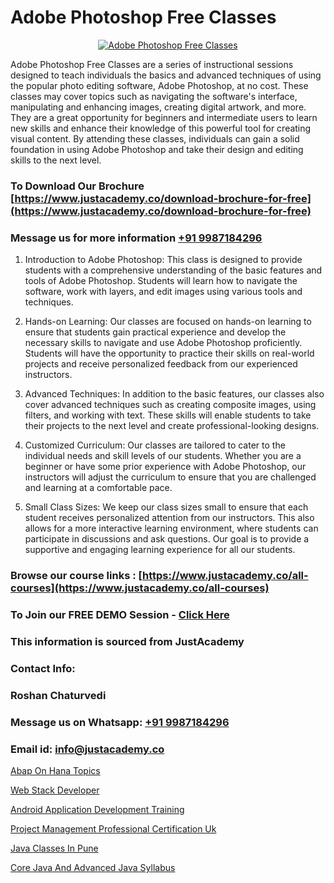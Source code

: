 # Adobe Photoshop Free Classes

<p align="center">
  <a href="https://justacademy.co/course-detail/photoshop-training">
    <img src="https://justacademy.co/storage2/course_image/1676637576_course_image.webp" alt="Adobe Photoshop Free Classes">
  </a>
</p>

Adobe Photoshop Free Classes are a series of instructional sessions designed to teach individuals the basics and advanced techniques of using the popular photo editing software, Adobe Photoshop, at no cost. These classes may cover topics such as navigating the software's interface, manipulating and enhancing images, creating digital artwork, and more. They are a great opportunity for beginners and intermediate users to learn new skills and enhance their knowledge of this powerful tool for creating visual content. By attending these classes, individuals can gain a solid foundation in using Adobe Photoshop and take their design and editing skills to the next level.
### To Download Our Brochure [https://www.justacademy.co/download-brochure-for-free](https://www.justacademy.co/download-brochure-for-free)
### Message us for more information [+91 9987184296](https://api.whatsapp.com/send?phone=919987184296)
1) Introduction to Adobe Photoshop: 
This class is designed to provide students with a comprehensive understanding of the basic features and tools of Adobe Photoshop. Students will learn how to navigate the software, work with layers, and edit images using various tools and techniques.

2) Hands-on Learning: 
Our classes are focused on hands-on learning to ensure that students gain practical experience and develop the necessary skills to navigate and use Adobe Photoshop proficiently. Students will have the opportunity to practice their skills on real-world projects and receive personalized feedback from our experienced instructors.

3) Advanced Techniques: 
In addition to the basic features, our classes also cover advanced techniques such as creating composite images, using filters, and working with text. These skills will enable students to take their projects to the next level and create professional-looking designs.

4) Customized Curriculum: 
Our classes are tailored to cater to the individual needs and skill levels of our students. Whether you are a beginner or have some prior experience with Adobe Photoshop, our instructors will adjust the curriculum to ensure that you are challenged and learning at a comfortable pace.

5) Small Class Sizes: 
We keep our class sizes small to ensure that each student receives personalized attention from our instructors. This also allows for a more interactive learning environment, where students can participate in discussions and ask questions. Our goal is to provide a supportive and engaging learning experience for all our students.

### Browse our course links : [https://www.justacademy.co/all-courses](https://www.justacademy.co/all-courses) 
### To Join our FREE DEMO Session - [Click Here](https://www.justacademy.co/register-for-course-demo)


### This information is sourced from JustAcademy
### Contact Info:
### Roshan Chaturvedi
### Message us on Whatsapp: [+91 9987184296](https://api.whatsapp.com/send?phone=919987184296)
### Email id: [info@justacademy.co](mailto:info@justacademy.co)
                
[Abap On Hana Topics](https://www.linkedin.com/pulse/abap-hana-topics-justacademy-delhi-ecadc/)

[Web Stack Developer](https://www.linkedin.com/pulse/web-stack-developer-justacademy-cupertino-zk98c/)

[Android Application Development Training](https://medium.com/@justacademytraining/android-application-development-training-ef5af7bab6e4)

[Project Management Professional Certification Uk](https://medium.com/@shivamja27/project-management-professional-certification-uk-982b19bacf34)

[Java Classes In Pune](https://justacademyin.github.io/justacademy/java-classes-in-pune)

[Core Java And Advanced Java Syllabus](https://justacademyin.github.io/justacademy/core-java-and-advanced-java-syllabus)

